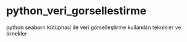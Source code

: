 # python_veri_gorsellestirme
python seaborn kütüphasi ile veri görselleştirme kullanılan teknikler ve örnekler


